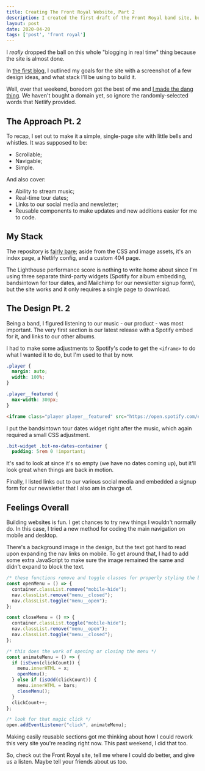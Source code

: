 ```yaml
---
title: Creating The Front Royal Website, Part 2
description: I created the first draft of the Front Royal band site, but had to make some changes to the original design after realizing my mockups were too small in reality...
layout: post
date: 2020-04-20
tags: ['post', 'front royal']
---
```

I _really_ dropped the ball on this whole "blogging in real time" thing because the site is almost done.

In [the first blog](../creating-the-front-royal-website-part-one), I outlined my goals for the site with a screenshot of a few design ideas, and what stack I'll be using to build it.

Well, over that weekend, boredom got the best of me and [I made the dang thing](https://frontroyalband.com/). We haven't bought a domain yet, so ignore the randomly-selected words that Netlify provided.

## The Approach Pt. 2
To recap, I set out to make it a simple, single-page site with little bells and whistles. It was supposed to be:
* Scrollable;
* Navigable;
* Simple.

And also cover:
* Ability to stream music;
* Real-time tour dates;
* Links to our social media and newsletter;
* Reusable components to make updates and new additions easier for me to code.

## My Stack
The repository is [fairly bare](https://github.com/troyvassalotti/front-royal); aside from the CSS and image assets, it's an index page, a Netlify config, and a custom 404 page.

The Lighthouse performance score is nothing to write home about since I'm using three separate third-party widgets (Spotify for album embedding, bandsintown for tour dates, and Mailchimp for our newsletter signup form), but the site works and it only requires a single page to download.

## The Design Pt. 2
Being a band, I figured listening to our music - our product - was most important. The very first section is our latest release with a Spotify embed for it, and links to our other albums.

I had to make some adjustments to Spotify's code to get the `<iframe>` to do what I wanted it to do, but I'm used to that by now.

```css
.player {
  margin: auto;
  width: 100%;
}

.player__featured {
  max-width: 300px;
}
```
```html
<iframe class="player player__featured" src="https://open.spotify.com/embed/album/17q2Qwv2jqrhVaX8iWX5wm" width="300" height="320" frameborder="0" allowtransparency="true" allow="encrypted-media" title="These Things Happen Spotify player" loading="lazy"></iframe>
```

I put the bandsintown tour dates widget right after the music, which again required a small CSS adjustment.

```css
.bit-widget .bit-no-dates-container {
  padding: 5rem 0 !important;
```

It's sad to look at since it's so empty (we have no dates coming up), but it'll look great when things are back in motion.

Finally, I listed links out to our various social media and embedded a signup form for our newsletter that I also am in charge of.

## Feelings Overall
Building websites is fun. I get chances to try new things I wouldn't normally do. In this case, I tried a new method for coding the main navigation on mobile and desktop.

There's a background image in the design, but the text got hard to read upon expanding the nav links on mobile. To get around that, I had to add some extra JavaScript to make sure the image remained the same and didn't expand to block the text.

```js
/* these functions remove and toggle classes for properly styling the background image */
const openMenu = () => {
  container.classList.remove("mobile-hide");
  nav.classList.remove("menu__closed");
  nav.classList.toggle("menu__open");
};

const closeMenu = () => {
  container.classList.toggle("mobile-hide");
  nav.classList.remove("menu__open");
  nav.classList.toggle("menu__closed");
};

/* this does the work of opening or closing the menu */
const animateMenu = () => {
  if (isEven(clickCount)) {
    menu.innerHTML = x;
    openMenu();
  } else if (isOdd(clickCount)) {
    menu.innerHTML = bars;
    closeMenu();
  }
  clickCount++;
};

/* look for that magic click */
open.addEventListener("click", animateMenu);
```

Making easily reusable sections got me thinking about how I could rework this very site you're reading right now. This past weekend, I did that too.

So, check out the Front Royal site, tell me where I could do better, and give us a listen. Maybe tell your friends about us too.
